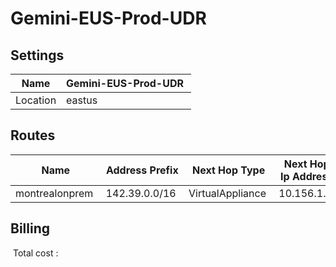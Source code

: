 # Gemini-EUS-Prod-UDR 

## Settings


| Name | Gemini-EUS-Prod-UDR  |
| --- | --- |
| Location | eastus  |


## Routes


| Name | Address Prefix | Next Hop Type | Next Hop Ip Address |
| --- | --- | --- | --- |
| montrealonprem  | 142.39.0.0/16  | VirtualAppliance  | 10.156.1.4  |
## Billing
 Total cost : 
